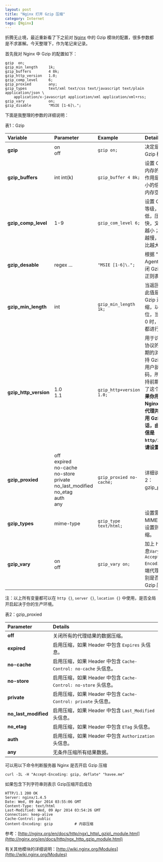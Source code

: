 ```yaml
---
layout: post
title: "Nginx 打开 Gzip 压缩"
category: Internet
tags: [Nginx]
---
```


折腾无止境，最近重新看了下之前对 [Nginx](http://nginx.org) 中的 Gzip 模块的配置，很多参数都是不求甚解。今天整理下，作为笔记来记录。

首先我对 Nginx 中 Gzip 的配置如下：

```nginx
gzip  on;
gzip_min_length     1k;
gzip_buffers        4 8k;
gzip_http_version   1.0;
gzip_comp_level     6;
gzip_proxied        any;
gzip_types          text/xml text/css text/javascript text/plain application/json \
    application/x-javascript application/xml application/xml+rss;
gzip_vary           on;
gzip_disable        "MSIE [1-6]\.";
```

<!-- more -->

下面是我整理的参数的详细说明：

表1：Gzip

|Variable|Parameter|Example|Details|
|:---|:---|:---|:---|
|**gzip**|on<br>off|`gzip on;`|决定是否开启 Gzip 模块。|
|**gzip\_buffers**|int int(k)|`gzip_buffer 4 8k;`|设置 Gzip 申请内存的大小，其作用是按照块大小的倍数来申请内存空间。|
|**gzip\_comp\_level**|1-9|`gzip_com_level 6;`|设置 Gzip 压缩等级，等级越低，压缩速度越快，文件压缩比越小；反之速度越慢，文件压缩比越大。|
|**gzip_desable**|regex ...|`"MSIE [1-6]\.";`|根据 "User-Agent" 头来关闭 Gzip，可用正则表达式。|
|**gzip\_min\_length**|int|`gzip_min_length 1k;`|当返回内容大于此值是才开启 Gzip 进行压缩，以 k 为单位，当值设置为 0 时，所有页面都进行压缩。|
|**gzip\_http\_version**|1.0<br>1.1|`gzip_http+version 1.0;`|用于识别 http 协议的版本，早期的浏览器不支持 Gzip 压缩，用户就会看到乱码，所以为了支持前期版本加上了这个选项，**如果你用了 Nginx 的反向代理并期望也启用 Gzip 压缩的话，由于末端通信是 `http/1.0`，故请设置为 `1.0`**。|
|**gzip\_proxied**|off<br>expired<br>no-cache<br>no-store<br>private<br>no\_last\_modified<br>no\_etag<br>auth<br>any|`gzip_proxied no-cache;`|详细说明见表格2：gzip\_proxied。|
|**gzip\_types**|mime-type|`gzip_type text/html;`|设置需要压缩的 MIME 类型，不设置则不进行压缩。|
|**gzip\_vary**|on<br>off|`gzip_vary on;`|加上 http 头信息`Vary: Accept-Encoding`给后端代理服务器识别是否启用 Gzip 压缩。|

注：以上所有变量都可以在 `http {}`, `server {}`, `location {}` 中使用，是否全局开启起决于你的生产环境。

表2：gzip_proxied

|**Parameter**|**Details**|
|:---|:---|
|**off**|关闭所有的代理结果的数据压缩。|
|**expired**|启用压缩，如果 Header 中包含 `Expires` 头信息。|
|**no-cache**|启用压缩，如果 Header 中包含 `Cache-Control: no-cache` 头信息。|
|**no-store**|启用压缩，如果 Header 中包含 `Cache-Control: no-store` 头信息。|
|**private**|启用压缩，如果 Header 中包含 `Cache-Control: private` 头信息。|
|**no\_last\_modified**|启用压缩，如果 Header 中包含 `Last_Modified` 头信息。|
|**no_etag**|启用压缩，如果 Header 中包含 `ETag` 头信息。|
|**auth**|启用压缩，如果 Header 中包含 `Authorization` 头信息。|
|**any**|无条件压缩所有结果数据。|

可以用以下命令判断服务器 Nginx 是否开启 Gzip 压缩

    curl -IL -H "Accept-Encoding: gzip, deflate" "havee.me"

如果包含下列字符串则表示 Gzip压缩开启成功

```http
HTTP/1.1 200 OK
Server: nginx/1.4.5
Date: Wed, 09 Apr 2014 03:55:06 GMT
Content-Type: text/html
Last-Modified: Wed, 09 Apr 2014 03:54:26 GMT
Connection: keep-alive
Cache-Control: public
Content-Encoding: gzip          # 内容压缩
```

参考：[http://nginx.org/en/docs/http/ngx\_http\_gzip\_module.html](http://nginx.org/en/docs/http/ngx_http_gzip_module.html)

有关其他模块的详细说明：[http://wiki.nginx.org/Modules](http://wiki.nginx.org/Modules)
